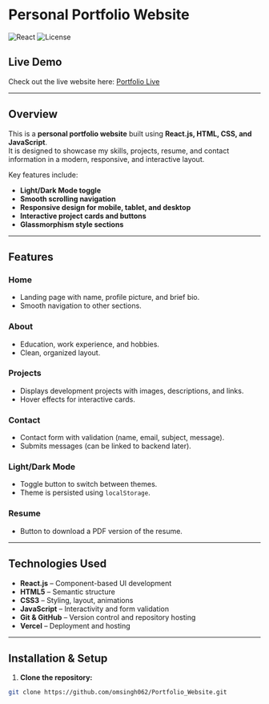 # Personal Portfolio Website

![React](https://img.shields.io/badge/React-18.2.0-blue?style=for-the-badge)
![License](https://img.shields.io/badge/License-MIT-green?style=for-the-badge)

## Live Demo
Check out the live website here: [Portfolio Live](https://portfolio-nine-mu-67.vercel.app/)

---

## Overview
This is a **personal portfolio website** built using **React.js, HTML, CSS, and JavaScript**.  
It is designed to showcase my skills, projects, resume, and contact information in a modern, responsive, and interactive layout.  

Key features include:

- **Light/Dark Mode toggle**
- **Smooth scrolling navigation**
- **Responsive design for mobile, tablet, and desktop**
- **Interactive project cards and buttons**
- **Glassmorphism style sections**

---

## Features

### Home
- Landing page with name, profile picture, and brief bio.
- Smooth navigation to other sections.

### About
- Education, work experience, and hobbies.
- Clean, organized layout.

### Projects
- Displays development projects with images, descriptions, and links.
- Hover effects for interactive cards.

### Contact
- Contact form with validation (name, email, subject, message).
- Submits messages (can be linked to backend later).

### Light/Dark Mode
- Toggle button to switch between themes.
- Theme is persisted using `localStorage`.

### Resume
- Button to download a PDF version of the resume.

---

## Technologies Used

- **React.js** – Component-based UI development  
- **HTML5** – Semantic structure  
- **CSS3** – Styling, layout, animations  
- **JavaScript** – Interactivity and form validation  
- **Git & GitHub** – Version control and repository hosting  
- **Vercel** – Deployment and hosting  

---

## Installation & Setup

1. **Clone the repository:**
```bash
git clone https://github.com/omsingh062/Portfolio_Website.git

